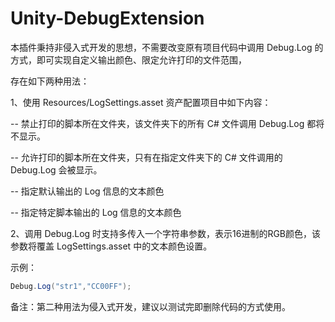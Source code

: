 # Unity-DebugExtension


本插件秉持非侵入式开发的思想，不需要改变原有项目代码中调用 Debug.Log 的方式，即可实现自定义输出颜色、限定允许打印的文件范围，

存在如下两种用法：

1、使用 Resources/LogSettings.asset 资产配置项目中如下内容：

  -- 禁止打印的脚本所在文件夹，该文件夹下的所有 C# 文件调用 Debug.Log 都将不显示。

  -- 允许打印的脚本所在文件夹，只有在指定文件夹下的 C# 文件调用的  Debug.Log 会被显示。

  -- 指定默认输出的 Log 信息的文本颜色

  -- 指定特定脚本输出的 Log 信息的文本颜色

  

2、调用 Debug.Log 时支持多传入一个字符串参数，表示16进制的RGB颜色，该参数将覆盖 LogSettings.asset 中的文本颜色设置。

示例：

```c#
Debug.Log("str1","CC00FF");
```

备注：第二种用法为侵入式开发，建议以测试完即删除代码的方式使用。
